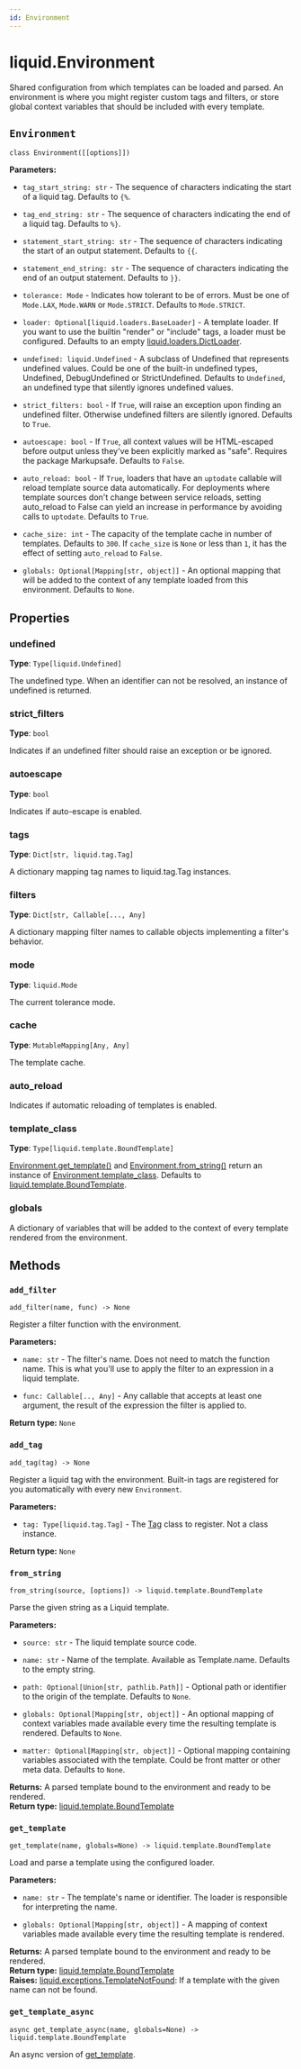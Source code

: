 ```yaml
---
id: Environment
---
```


# liquid.Environment

Shared configuration from which templates can be loaded and parsed. An environment is where you
might register custom tags and filters, or store global context variables that should be included
with every template.

## `Environment`

`class Environment([[options]])`

**Parameters:**

- `tag_start_string: str` - The sequence of characters indicating the start of a liquid tag.
  Defaults to `{%`.

- `tag_end_string: str` - The sequence of characters indicating the end of a liquid tag. Defaults to
  `%}`.

- `statement_start_string: str` - The sequence of characters indicating the start of an output
  statement. Defaults to `{{`.

- `statement_end_string: str` - The sequence of characters indicating the end of an output
  statement. Defaults to `}}`.

- `tolerance: Mode` - Indicates how tolerant to be of errors. Must be one of `Mode.LAX`, `Mode.WARN`
  or `Mode.STRICT`. Defaults to `Mode.STRICT`.

- `loader: Optional[liquid.loaders.BaseLoader]` - A template loader. If you want to use the builtin
  "render" or "include" tags, a loader must be configured. Defaults to an empty
  [liquid.loaders.DictLoader](dictloader).

- `undefined: liquid.Undefined` - A subclass of Undefined that represents undefined values. Could be
  one of the built-in undefined types, Undefined, DebugUndefined or StrictUndefined. Defaults to
  `Undefined`, an undefined type that silently ignores undefined values.

- `strict_filters: bool` - If `True`, will raise an exception upon finding an undefined filter.
  Otherwise undefined filters are silently ignored. Defaults to `True`.

- `autoescape: bool` - If `True`, all context values will be HTML-escaped before output unless
  they've been explicitly marked as "safe". Requires the package Markupsafe. Defaults to `False`.

- `auto_reload: bool` - If `True`, loaders that have an `uptodate` callable will reload template
  source data automatically. For deployments where template sources don't change between service
  reloads, setting auto_reload to False can yield an increase in performance by avoiding calls to
  `uptodate`. Defaults to `True`.

- `cache_size: int` - The capacity of the template cache in number of templates. Defaults to `300`.
  If `cache_size` is `None` or less than `1`, it has the effect of setting `auto_reload` to `False`.

- `globals: Optional[Mapping[str, object]]` - An optional mapping that will be added to the context
  of any template loaded from this environment. Defaults to `None`.

## Properties

### undefined

**Type**: `Type[liquid.Undefined]`

The undefined type. When an identifier can not be resolved, an instance of undefined is returned.

### strict_filters

**Type**: `bool`

Indicates if an undefined filter should raise an exception or be ignored.

### autoescape

**Type**: `bool`

Indicates if auto-escape is enabled.

### tags

**Type**: `Dict[str, liquid.tag.Tag]`

A dictionary mapping tag names to liquid.tag.Tag instances.

### filters

**Type**: `Dict[str, Callable[..., Any]`

A dictionary mapping filter names to callable objects implementing a filter's behavior.

### mode

**Type**: `liquid.Mode`

The current tolerance mode.

### cache

**Type**: `MutableMapping[Any, Any]`

The template cache.

### auto_reload

Indicates if automatic reloading of templates is enabled.

### template_class

**Type**: `Type[liquid.template.BoundTemplate]`

[Environment.get_template()](#get_template) and [Environment.from_string()](#from_string) return an
instance of [Environment.template_class](#template_class). Defaults to
[liquid.template.BoundTemplate](BoundTemplate).

### globals

A dictionary of variables that will be added to the context of every template rendered from the
environment.

## Methods

### `add_filter`

`add_filter(name, func) -> None`

Register a filter function with the environment.

**Parameters:**

- `name: str` - The filter's name. Does not need to match the function name. This is what you'll use
  to apply the filter to an expression in a liquid template.

- `func: Callable[.., Any]` - Any callable that accepts at least one argument, the result of the
  expression the filter is applied to.

**Return type:** `None`

### `add_tag`

`add_tag(tag) -> None`

Register a liquid tag with the environment. Built-in tags are registered for you automatically with
every new `Environment`.

**Parameters:**

- `tag: Type[liquid.tag.Tag]` - The [Tag](tag) class to register. Not a class instance.

**Return type:** `None`

### `from_string`

`from_string(source, [options]) -> liquid.template.BoundTemplate`

Parse the given string as a Liquid template.

**Parameters:**

- `source: str` - The liquid template source code.

- `name: str` - Name of the template. Available as Template.name. Defaults to the empty
  string.

- `path: Optional[Union[str, pathlib.Path]]` - Optional path or identifier to the origin of the
  template. Defaults to `None`.

- `globals: Optional[Mapping[str, object]]` - An optional mapping of context variables made
  available every time the resulting template is rendered. Defaults to `None`.

- `matter: Optional[Mapping[str, object]]` - Optional mapping containing variables associated with
  the template. Could be front matter or other meta data. Defaults to `None`.

**Returns:** A parsed template bound to the environment and ready to be rendered.  
**Return type:** [liquid.template.BoundTemplate](BoundTemplate)

### `get_template`

`get_template(name, globals=None) -> liquid.template.BoundTemplate`

Load and parse a template using the configured loader.

**Parameters:**

- `name: str` - The template's name or identifier. The loader is responsible for interpreting the
  name.

- `globals: Optional[Mapping[str, object]]` - A mapping of context variables made available every
  time the resulting template is rendered.

**Returns:** A parsed template bound to the environment and ready to be rendered.  
**Return type:** [liquid.template.BoundTemplate](BoundTemplate)  
**Raises:** [liquid.exceptions.TemplateNotFound](template-not-found): If a template with the given
name can not be found.

### `get_template_async`

`async get_template_async(name, globals=None) -> liquid.template.BoundTemplate`

An async version of [get_template](#environmentget_template).

